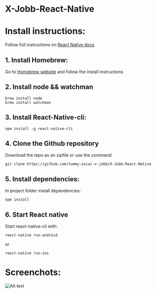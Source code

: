 # X-Jobb-React-Native

# Install instructions:
Follow full instructions on [React Native docs](https://facebook.github.io/react-native/docs/getting-started)

## 1. Install Homebrew:
Go to [Homebrew website](https://brew.sh/) and follow the install instructions

## 2. Install node && watchman
```
brew install node
brew install watchman
```
## 3. Install React-Native-cli:
```
npm install -g react-native-cli
```

## 4. Clone the Github repository
Download the repo as an zipfile or use the command:
```
git clone https://github.com/tommy-oscar-x-jobb/X-Jobb-React-Native
```

## 5. Install dependencies:
In project folder install dependencies:
```
npm install
```

## 6. Start React native
Start react-native-cli with:
```
react-native run-android
```
or
```
react-native run-ios
```

# Screenchots:
![Alt text](Screenchots/react1.jpg?raw=true "Title")
